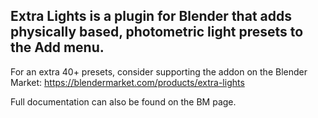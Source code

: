 ## Extra Lights is a plugin for Blender that adds physically based, photometric light presets to the Add menu. 

For an extra 40+ presets, consider supporting the addon on the Blender Market: https://blendermarket.com/products/extra-lights

Full documentation can also be found on the BM page. 


